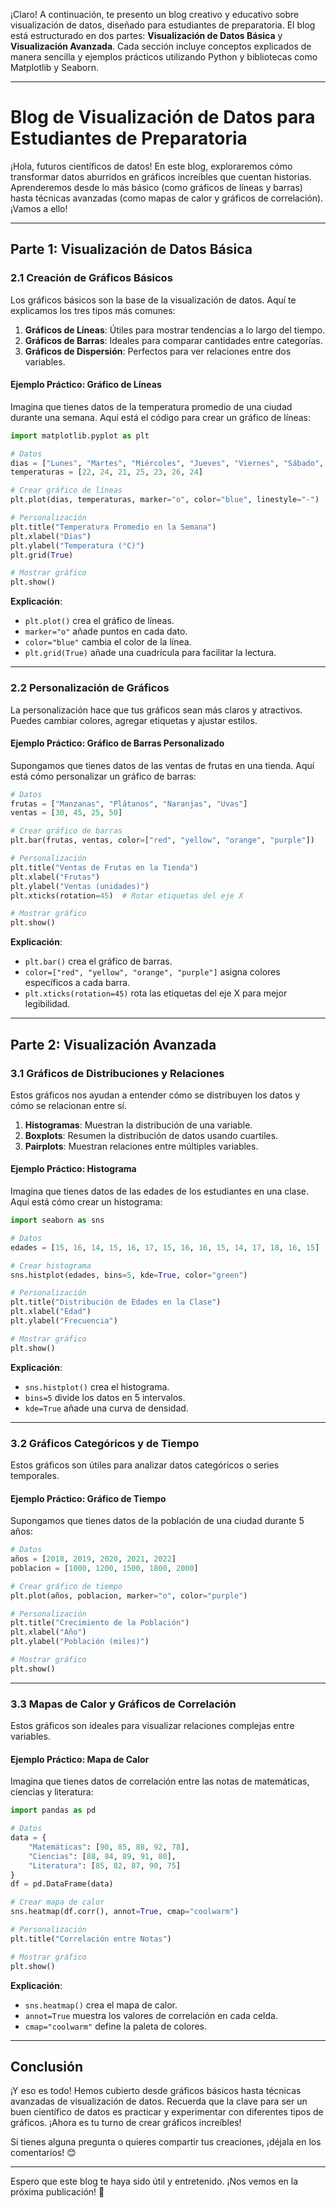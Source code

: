 ¡Claro! A continuación, te presento un blog creativo y educativo sobre visualización de datos, diseñado para estudiantes de preparatoria. El blog está estructurado en dos partes: **Visualización de Datos Básica** y **Visualización Avanzada**. Cada sección incluye conceptos explicados de manera sencilla y ejemplos prácticos utilizando Python y bibliotecas como Matplotlib y Seaborn.

---

# **Blog de Visualización de Datos para Estudiantes de Preparatoria**

¡Hola, futuros científicos de datos! En este blog, exploraremos cómo transformar datos aburridos en gráficos increíbles que cuentan historias. Aprenderemos desde lo más básico (como gráficos de líneas y barras) hasta técnicas avanzadas (como mapas de calor y gráficos de correlación). ¡Vamos a ello!

---

## **Parte 1: Visualización de Datos Básica**

### **2.1 Creación de Gráficos Básicos**

Los gráficos básicos son la base de la visualización de datos. Aquí te explicamos los tres tipos más comunes:

1. **Gráficos de Líneas**: Útiles para mostrar tendencias a lo largo del tiempo.
2. **Gráficos de Barras**: Ideales para comparar cantidades entre categorías.
3. **Gráficos de Dispersión**: Perfectos para ver relaciones entre dos variables.

#### **Ejemplo Práctico: Gráfico de Líneas**

Imagina que tienes datos de la temperatura promedio de una ciudad durante una semana. Aquí está el código para crear un gráfico de líneas:

```python
import matplotlib.pyplot as plt

# Datos
dias = ["Lunes", "Martes", "Miércoles", "Jueves", "Viernes", "Sábado", "Domingo"]
temperaturas = [22, 24, 21, 25, 23, 26, 24]

# Crear gráfico de líneas
plt.plot(dias, temperaturas, marker="o", color="blue", linestyle="-")

# Personalización
plt.title("Temperatura Promedio en la Semana")
plt.xlabel("Días")
plt.ylabel("Temperatura (°C)")
plt.grid(True)

# Mostrar gráfico
plt.show()
```

**Explicación**:
- `plt.plot()` crea el gráfico de líneas.
- `marker="o"` añade puntos en cada dato.
- `color="blue"` cambia el color de la línea.
- `plt.grid(True)` añade una cuadrícula para facilitar la lectura.

---

### **2.2 Personalización de Gráficos**

La personalización hace que tus gráficos sean más claros y atractivos. Puedes cambiar colores, agregar etiquetas y ajustar estilos.

#### **Ejemplo Práctico: Gráfico de Barras Personalizado**

Supongamos que tienes datos de las ventas de frutas en una tienda. Aquí está cómo personalizar un gráfico de barras:

```python
# Datos
frutas = ["Manzanas", "Plátanos", "Naranjas", "Uvas"]
ventas = [30, 45, 25, 50]

# Crear gráfico de barras
plt.bar(frutas, ventas, color=["red", "yellow", "orange", "purple"])

# Personalización
plt.title("Ventas de Frutas en la Tienda")
plt.xlabel("Frutas")
plt.ylabel("Ventas (unidades)")
plt.xticks(rotation=45)  # Rotar etiquetas del eje X

# Mostrar gráfico
plt.show()
```

**Explicación**:
- `plt.bar()` crea el gráfico de barras.
- `color=["red", "yellow", "orange", "purple"]` asigna colores específicos a cada barra.
- `plt.xticks(rotation=45)` rota las etiquetas del eje X para mejor legibilidad.

---

## **Parte 2: Visualización Avanzada**

### **3.1 Gráficos de Distribuciones y Relaciones**

Estos gráficos nos ayudan a entender cómo se distribuyen los datos y cómo se relacionan entre sí.

1. **Histogramas**: Muestran la distribución de una variable.
2. **Boxplots**: Resumen la distribución de datos usando cuartiles.
3. **Pairplots**: Muestran relaciones entre múltiples variables.

#### **Ejemplo Práctico: Histograma**

Imagina que tienes datos de las edades de los estudiantes en una clase. Aquí está cómo crear un histograma:

```python
import seaborn as sns

# Datos
edades = [15, 16, 14, 15, 16, 17, 15, 16, 16, 15, 14, 17, 18, 16, 15]

# Crear histograma
sns.histplot(edades, bins=5, kde=True, color="green")

# Personalización
plt.title("Distribución de Edades en la Clase")
plt.xlabel("Edad")
plt.ylabel("Frecuencia")

# Mostrar gráfico
plt.show()
```

**Explicación**:
- `sns.histplot()` crea el histograma.
- `bins=5` divide los datos en 5 intervalos.
- `kde=True` añade una curva de densidad.

---

### **3.2 Gráficos Categóricos y de Tiempo**

Estos gráficos son útiles para analizar datos categóricos o series temporales.

#### **Ejemplo Práctico: Gráfico de Tiempo**

Supongamos que tienes datos de la población de una ciudad durante 5 años:

```python
# Datos
años = [2018, 2019, 2020, 2021, 2022]
poblacion = [1000, 1200, 1500, 1800, 2000]

# Crear gráfico de tiempo
plt.plot(años, poblacion, marker="o", color="purple")

# Personalización
plt.title("Crecimiento de la Población")
plt.xlabel("Año")
plt.ylabel("Población (miles)")

# Mostrar gráfico
plt.show()
```

---

### **3.3 Mapas de Calor y Gráficos de Correlación**

Estos gráficos son ideales para visualizar relaciones complejas entre variables.

#### **Ejemplo Práctico: Mapa de Calor**

Imagina que tienes datos de correlación entre las notas de matemáticas, ciencias y literatura:

```python
import pandas as pd

# Datos
data = {
    "Matemáticas": [90, 85, 88, 92, 78],
    "Ciencias": [88, 84, 89, 91, 80],
    "Literatura": [85, 82, 87, 90, 75]
}
df = pd.DataFrame(data)

# Crear mapa de calor
sns.heatmap(df.corr(), annot=True, cmap="coolwarm")

# Personalización
plt.title("Correlación entre Notas")

# Mostrar gráfico
plt.show()
```

**Explicación**:
- `sns.heatmap()` crea el mapa de calor.
- `annot=True` muestra los valores de correlación en cada celda.
- `cmap="coolwarm"` define la paleta de colores.

---

## **Conclusión**

¡Y eso es todo! Hemos cubierto desde gráficos básicos hasta técnicas avanzadas de visualización de datos. Recuerda que la clave para ser un buen científico de datos es practicar y experimentar con diferentes tipos de gráficos. ¡Ahora es tu turno de crear gráficos increíbles!

Si tienes alguna pregunta o quieres compartir tus creaciones, ¡déjala en los comentarios! 😊

---

Espero que este blog te haya sido útil y entretenido. ¡Nos vemos en la próxima publicación! 🚀